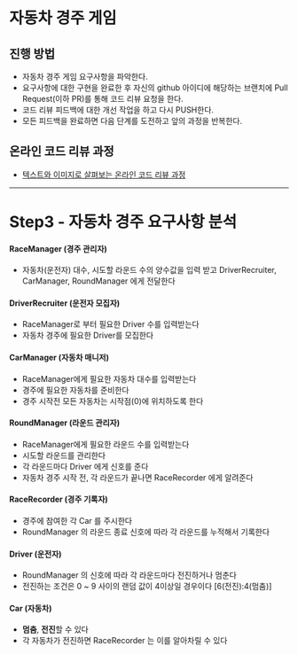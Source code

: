 # 자동차 경주 게임
## 진행 방법
* 자동차 경주 게임 요구사항을 파악한다.
* 요구사항에 대한 구현을 완료한 후 자신의 github 아이디에 해당하는 브랜치에 Pull Request(이하 PR)를 통해 코드 리뷰 요청을 한다.
* 코드 리뷰 피드백에 대한 개선 작업을 하고 다시 PUSH한다.
* 모든 피드백을 완료하면 다음 단계를 도전하고 앞의 과정을 반복한다.

## 온라인 코드 리뷰 과정
* [텍스트와 이미지로 살펴보는 온라인 코드 리뷰 과정](https://github.com/next-step/nextstep-docs/tree/master/codereview)


---
# Step3 - 자동차 경주 요구사항 분석

#### RaceManager (경주 관리자)

- 자동차(운전자) 대수, 시도할 라운드 수의 양수값을 입력 받고 DriverRecruiter, CarManager, RoundManager 에게 전달한다

#### DriverRecruiter (운전자 모집자)

- RaceManager로 부터 필요한 Driver 수를 입력받는다
- 자동차 경주에 필요한 Driver를 모집한다

#### CarManager (자동차 매니저)

- RaceManager에게 필요한 자동차 대수를 입력받는다
- 경주에 필요한 자동차를 준비한다
- 경주 시작전 모든 자동차는 시작점(0)에 위치하도록 한다

#### RoundManager (라운드 관리자)

- RaceManager에게 필요한 라운드 수를 입력받는다
- 시도할 라운드를 관리한다
- 각 라운드마다 Driver 에게 신호를 준다
- 자동차 경주 시작 전, 각 라운드가 끝나면 RaceRecorder 에게 알려준다

#### RaceRecorder (경주 기록자)

- 경주에 참여한 각 Car 를 주시한다 
- RoundManager 의 라운드 종료 신호에 따라 각 라운드를 누적해서 기록한다

#### Driver (운전자)

- RoundManager 의 신호에 따라 각 라운드마다 전진하거나 멈춘다
- 전진하는 조건은 0 ~ 9 사이의 랜덤 값이 4이상일 경우이다 [6(전진):4(멈춤)]

#### Car (자동차)

- **멈춤**, **전진**할 수 있다
- 각 자동차가 전진하면 RaceRecorder 는 이를 알아차릴 수 있다


